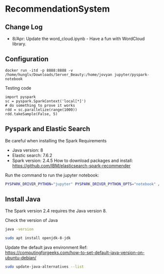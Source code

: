 # RecommendationSystem

## Change Log 
* 8/Apr: Update the word_cloud.ipynb - Have a fun with WordCloud library.

## Configuration 

```
docker run -itd -p 8888:8888 -v /home/hunglv/Downloads/Server_Beauty:/home/jovyan jupyter/pyspark-notebook
```

Testing code 

```
import pyspark 
sc = pyspark.SparkContext('local[*]')
# do something to prove it works
rdd = sc.parallelize(range(1000))
rdd.takeSample(False, 5)
```


## Pyspark and Elastic Search
Be careful when installing the Spark 
Requirements 
* Java version: 8 
* Elastic search: 7.6.2 
* Spark version: 2.4.5
How to download packages and install: https://github.com/IBM/elasticsearch-spark-recommender

Run the command to run the jupyter notebook:
```bash
PYSPARK_DRIVER_PYTHON="jupyter" PYSPARK_DRIVER_PYTHON_OPTS="notebook" /home/hunglv/Downloads/Server_Beauty/spark-docker/spark-2.4.5-bin-hadoop2.7/bin/pyspark --driver-memory 4g --driver-class-path /home/hunglv/Downloads/Server_Beauty/spark-docker/elasticsearch-hadoop-7.6.2/dist/elasticsearch-spark-20_2.11-7.6.2.jar
```
## Install Java 
The Spark version 2.4 requires the Java version 8. 

Check the version of Java
```bash
java -version
```

```bash
sudo apt install openjdk-8-jdk
```

Update the default java environment 
Ref: https://computingforgeeks.com/how-to-set-default-java-version-on-ubuntu-debian/
```bash
sudo update-java-alternatives --list
```
